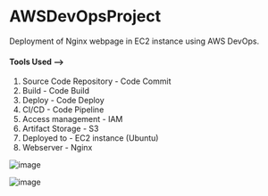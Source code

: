 # AWSDevOpsProject
Deployment of Nginx webpage in EC2 instance using AWS DevOps.

#### **Tools Used -->**
1. Source Code Repository - Code Commit
2. Build - Code Build
3. Deploy - Code Deploy
4. CI/CD - Code Pipeline
5. Access management - IAM
6. Artifact Storage - S3
7. Deployed to - EC2 instance (Ubuntu)
8. Webserver - Nginx

![image](https://user-images.githubusercontent.com/91592578/228168560-65a324fc-a2db-4d80-b6b1-c3f8a823cf50.png)

![image](https://user-images.githubusercontent.com/91592578/228171203-58864ce0-4a39-433b-b5ac-e4d50ec5b640.png)
